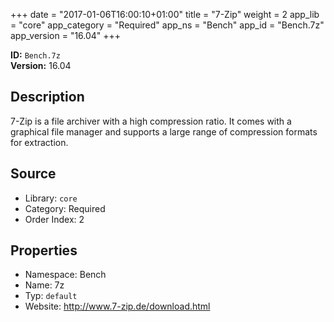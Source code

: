 ﻿+++
date = "2017-01-06T16:00:10+01:00"
title = "7-Zip"
weight = 2
app_lib = "core"
app_category = "Required"
app_ns = "Bench"
app_id = "Bench.7z"
app_version = "16.04"
+++

**ID:** `Bench.7z`  
**Version:** 16.04  
<!--more-->

## Description
7-Zip is a file archiver with a high compression ratio.
It comes with a graphical file manager and supports a large range of compression formats for extraction.

## Source

* Library: `core`
* Category: Required
* Order Index: 2

## Properties

* Namespace: Bench
* Name: 7z
* Typ: `default`
* Website: <http://www.7-zip.de/download.html>

